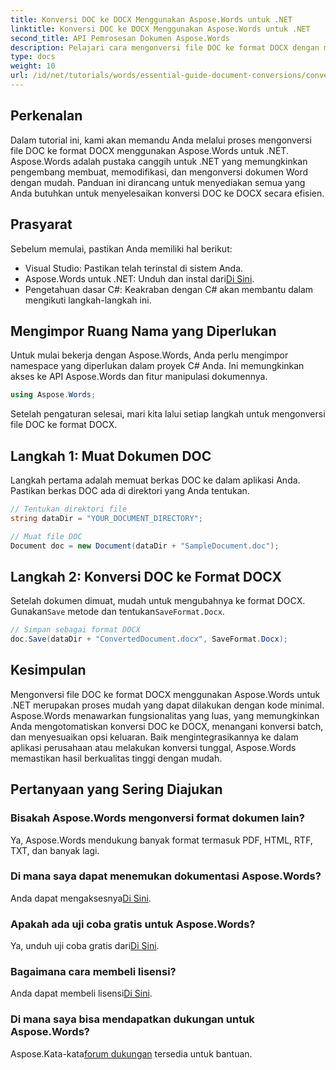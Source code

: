 ```yaml
---
title: Konversi DOC ke DOCX Menggunakan Aspose.Words untuk .NET
linktitle: Konversi DOC ke DOCX Menggunakan Aspose.Words untuk .NET
second_title: API Pemrosesan Dokumen Aspose.Words
description: Pelajari cara mengonversi file DOC ke format DOCX dengan mudah menggunakan Aspose.Words untuk .NET. Panduan langkah demi langkah kami mencakup prasyarat, contoh kode, dan opsi lanjutan.
type: docs
weight: 10
url: /id/net/tutorials/words/essential-guide-document-conversions/convert-doc-to-docx/
---
```

## Perkenalan

Dalam tutorial ini, kami akan memandu Anda melalui proses mengonversi file DOC ke format DOCX menggunakan Aspose.Words untuk .NET. Aspose.Words adalah pustaka canggih untuk .NET yang memungkinkan pengembang membuat, memodifikasi, dan mengonversi dokumen Word dengan mudah. Panduan ini dirancang untuk menyediakan semua yang Anda butuhkan untuk menyelesaikan konversi DOC ke DOCX secara efisien.

## Prasyarat

Sebelum memulai, pastikan Anda memiliki hal berikut:
- Visual Studio: Pastikan telah terinstal di sistem Anda.
-  Aspose.Words untuk .NET: Unduh dan instal dari[Di Sini](https://releases.aspose.com/words/net/).
- Pengetahuan dasar C#: Keakraban dengan C# akan membantu dalam mengikuti langkah-langkah ini.

## Mengimpor Ruang Nama yang Diperlukan

Untuk mulai bekerja dengan Aspose.Words, Anda perlu mengimpor namespace yang diperlukan dalam proyek C# Anda. Ini memungkinkan akses ke API Aspose.Words dan fitur manipulasi dokumennya.

```csharp
using Aspose.Words;
```

Setelah pengaturan selesai, mari kita lalui setiap langkah untuk mengonversi file DOC ke format DOCX.

## Langkah 1: Muat Dokumen DOC

Langkah pertama adalah memuat berkas DOC ke dalam aplikasi Anda. Pastikan berkas DOC ada di direktori yang Anda tentukan.

```csharp
// Tentukan direktori file
string dataDir = "YOUR_DOCUMENT_DIRECTORY";

// Muat file DOC
Document doc = new Document(dataDir + "SampleDocument.doc");
```

## Langkah 2: Konversi DOC ke Format DOCX

 Setelah dokumen dimuat, mudah untuk mengubahnya ke format DOCX. Gunakan`Save` metode dan tentukan`SaveFormat.Docx`.

```csharp
// Simpan sebagai format DOCX
doc.Save(dataDir + "ConvertedDocument.docx", SaveFormat.Docx);
```

## Kesimpulan

Mengonversi file DOC ke format DOCX menggunakan Aspose.Words untuk .NET merupakan proses mudah yang dapat dilakukan dengan kode minimal. Aspose.Words menawarkan fungsionalitas yang luas, yang memungkinkan Anda mengotomatiskan konversi DOC ke DOCX, menangani konversi batch, dan menyesuaikan opsi keluaran. Baik mengintegrasikannya ke dalam aplikasi perusahaan atau melakukan konversi tunggal, Aspose.Words memastikan hasil berkualitas tinggi dengan mudah.

## Pertanyaan yang Sering Diajukan

### Bisakah Aspose.Words mengonversi format dokumen lain?
Ya, Aspose.Words mendukung banyak format termasuk PDF, HTML, RTF, TXT, dan banyak lagi.

### Di mana saya dapat menemukan dokumentasi Aspose.Words?
 Anda dapat mengaksesnya[Di Sini](https://reference.aspose.com/words/net/).

### Apakah ada uji coba gratis untuk Aspose.Words?
 Ya, unduh uji coba gratis dari[Di Sini](https://releases.aspose.com/).

### Bagaimana cara membeli lisensi?
 Anda dapat membeli lisensi[Di Sini](https://purchase.conholdate.com/buy).

### Di mana saya bisa mendapatkan dukungan untuk Aspose.Words?
 Aspose.Kata-kata[forum dukungan](https://forum.aspose.com/c/words/8) tersedia untuk bantuan.


